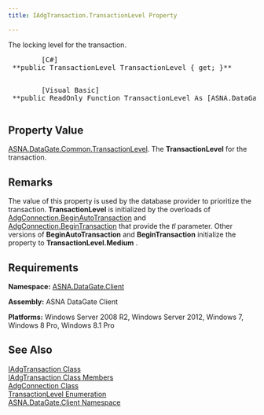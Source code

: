 ```yaml
---
title: IAdgTransaction.TransactionLevel Property

---
```


The locking level for the transaction.
<pre>        <span class="lang">[C#]</span>
 **public TransactionLevel TransactionLevel { get; }** 
      </pre>
<pre>        <span class="lang">[Visual Basic] </span>
 **public ReadOnly Function TransactionLevel As [ASNA.DataGate.Common.TransactionLevel](transaction-level-enumeration.html)** 
      </pre>

## Property Value

[ASNA.DataGate.Common.TransactionLevel](transaction-level-enumeration.html). The **TransactionLevel** for the transaction.
## Remarks

The value of this property is used by the database provider to prioritize the transaction. **TransactionLevel** is initialized by the overloads of [AdgConnection.BeginAutoTransaction](adg-connection-class-begin-auto-transaction-method-main.html) and [AdgConnection.BeginTransaction](adg-connection-class-begin-transaction-method-main.html) that provide the *tl* parameter. Other versions of **BeginAutoTransaction** and **BeginTransaction** initialize the property to **TransactionLevel.Medium** .
## Requirements

<span> **Namespace:** [ASNA.DataGate.Client](datagate-client-namespace.html) </span> 

<span> **Assembly:** ASNA DataGate Client</span> 

<span> **Platforms:** Windows Server 2008 R2, Windows Server 2012, Windows 7, Windows 8 Pro, Windows 8.1 Pro</span>
## See Also


[IAdgTransaction Class](iadg-transaction-class.html)
      <br />
[IAdgTransaction Class Members](iadg-transaction-members.html)
      <br />
[AdgConnection Class](adg-connection-class.html)
      <br />
[TransactionLevel Enumeration](transaction-level-enumeration.html)
      <br />
[ASNA.DataGate.Client Namespace](datagate-client-namespace.html)

